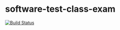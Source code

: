 # software-test-class-exam

[![Build Status](https://travis-ci.com/ycyxkt/software-test-class-exam.svg?branch=master)](https://travis-ci.com/ycyxkt/software-test-class-exam)